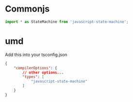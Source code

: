# Commonjs
```ts
import * as StateMachine from 'javascript-state-machine';
```

# umd
Add this into your tsconfig.json

```json
{
	"compilerOptions": {
		// other options...
		"types": [
			"javascript-state-machine"
		]
	}
}
```
